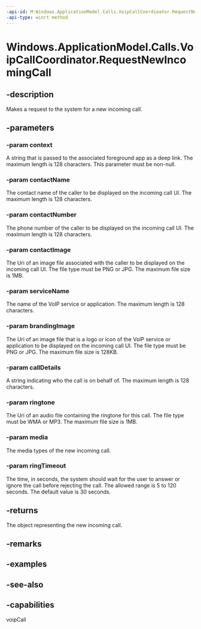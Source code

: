 ```yaml
---
-api-id: M:Windows.ApplicationModel.Calls.VoipCallCoordinator.RequestNewIncomingCall(System.String,System.String,System.String,Windows.Foundation.Uri,System.String,Windows.Foundation.Uri,System.String,Windows.Foundation.Uri,Windows.ApplicationModel.Calls.VoipPhoneCallMedia,Windows.Foundation.TimeSpan)
-api-type: winrt method
---
```


<!-- Method syntax
public Windows.ApplicationModel.Calls.VoipPhoneCall RequestNewIncomingCall(System.String context, System.String contactName, System.String contactNumber, Windows.Foundation.Uri contactImage, System.String serviceName, Windows.Foundation.Uri brandingImage, System.String callDetails, Windows.Foundation.Uri ringtone, Windows.ApplicationModel.Calls.VoipPhoneCallMedia media, Windows.Foundation.TimeSpan ringTimeout)
-->

# Windows.ApplicationModel.Calls.VoipCallCoordinator.RequestNewIncomingCall

## -description
Makes a request to the system for a new incoming call.

## -parameters
### -param context
A string that is passed to the associated foreground app as a deep link. The maximum length is 128 characters. This parameter must be non-null.

### -param contactName
The contact name of the caller to be displayed on the incoming call UI. The maximum length is 128 characters.

### -param contactNumber
The phone number of the caller to be displayed on the incoming call UI. The maximum length is 128 characters.

### -param contactImage
The Uri of an image file associated with the caller to be displayed on the incoming call UI. The file type must be PNG or JPG. The maximum file size is 1MB.

### -param serviceName
The name of the VoIP service or application. The maximum length is 128 characters.

### -param brandingImage
The Uri of an image file that is a logo or icon of the VoIP service or application to be displayed on the incoming call UI. The file type must be PNG or JPG. The maximum file size is 128KB.

### -param callDetails
A string indicating who the call is on behalf of. The maximum length is 128 characters.

### -param ringtone
The Uri of an audio file containing the ringtone for this call. The file type must be WMA or MP3. The maximum file size is 1MB.

### -param media
The media types of the new incoming call.

### -param ringTimeout
The time, in seconds, the system should wait for the user to answer or ignore the call before rejecting the call. The allowed range is 5 to 120 seconds. The default value is 30 seconds.

## -returns
The object representing the new incoming call.

## -remarks

## -examples

## -see-also


## -capabilities
voipCall
